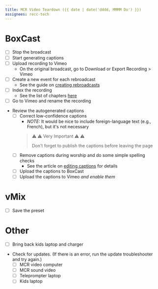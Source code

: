 ```yaml
---
title: MCR Video Teardown ({{ date | date('dddd, MMMM Do') }})
assignees: recc-tech
---
```


# BoxCast
- [ ] Stop the broadcast
- [ ] Start generating captions
- [ ] Upload recording to Vimeo
    - On the original broadcast, go to Download or Export Recording > Vimeo
- [ ] Create a new event for each rebroadcast
    - See the guide on [creating rebroadcasts](https://github.com/recc-tech/tech/wiki/Creating-Rebroadcasts)
- [ ] Index the recording
    - See the list of chapters [here](https://github.com/recc-tech/tech/wiki/Index-Chapters)
- [ ] Go to Vimeo and rename the recording
- Review the autogenerated captions
    - [ ] Correct low-confidence captions
        - _NOTE:_ It would be nice to include foreign-language text (e.g., French), but it's not necessary
        > :warning: :warning: Very Important :warning: :warning:
        >
        > Don't forget to publish the captions before leaving the page
    - [ ] Remove captions during worship and do some simple spelling checks
        - See the article on [editing captions](https://github.com/recc-tech/tech/wiki/Editing-Captions) for details
    - [ ] Upload the captions to BoxCast
    - [ ] Upload the captions to Vimeo _and enable them_

# vMix
- [ ] Save the preset

# Other
- [ ] Bring back kids laptop and charger
- Check for updates. (If there is an error, run the update troubleshooter and try again.)
    - [ ] MCR video computer
    - [ ] MCR sound video
    - [ ] Teleprompter laptop
    - [ ] Kids laptop
